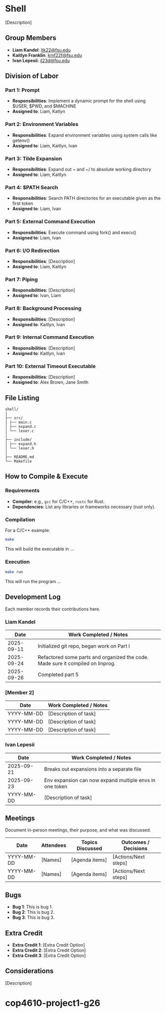 # Shell

[Description]

## Group Members
- **Liam Kandel**: ltk22@fsu.edu
- **Kaitlyn Franklin**: kmf22f@fsu.edu
- **Ivan Lepesii**: il23d@fsu.edu
## Division of Labor

### Part 1: Prompt
- **Responsibilities**: Implement a dynamic prompt for the shell using $USER, $PWD, and $MACHINE
- **Assigned to**: Liam, Katlyn

### Part 2: Environment Variables
- **Responsibilities**: Expand environment variables using system calls like getenv()
- **Assigned to**: Liam, Kaitlyn, Ivan

### Part 3: Tilde Expansion
- **Responsibilities**: Expand out ~ and ~/ to absolute working directory
- **Assigned to**: Liam, Kaitlyn

### Part 4: $PATH Search
- **Responsibilities**: Search PATH directories for an executable given as the first token
- **Assigned to**: Liam, Ivan

### Part 5: External Command Execution
- **Responsibilities**: Execute command using fork() and execv()
- **Assigned to**: Liam, Ivan

### Part 6: I/O Redirection
- **Responsibilities**: [Description]
- **Assigned to**: Liam, Kaitlyn

### Part 7: Piping
- **Responsibilities**: [Description]
- **Assigned to**: Ivan, Liam

### Part 8: Background Processing
- **Responsibilities**: [Description]
- **Assigned to**: Kaitlyn, Ivan

### Part 9: Internal Command Execution
- **Responsibilities**: [Description]
- **Assigned to**: Kaitlyn, Ivan

### Part 10: External Timeout Executable
- **Responsibilities**: [Description]
- **Assigned to**: Alex Brown, Jane Smith

## File Listing
```
shell/
│
├── src/
│ ├── main.c
│ ├── expand.c
│ └── lexer.c
│
├── include/
│ ├── expand.h
│ └── lexer.h
│
├── README.md
└── Makefile
```
## How to Compile & Execute

### Requirements
- **Compiler**: e.g., `gcc` for C/C++, `rustc` for Rust.
- **Dependencies**: List any libraries or frameworks necessary (rust only).

### Compilation
For a C/C++ example:
```bash
make
```
This will build the executable in ...
### Execution
```bash
make run
```
This will run the program ...

## Development Log
Each member records their contributions here.

### Liam Kandel

| Date       | Work Completed / Notes |
|------------|------------------------|
| 2025-09-11 | Initialized git repo, began work on Part I  |
| 2025-09-24 | Refactored some parts and organized the code. Made sure it compiled on linprog.  |
| 2025-09-26 | Completed part 5  |

### [Member 2]

| Date       | Work Completed / Notes |
|------------|------------------------|
| YYYY-MM-DD | [Description of task]  |
| YYYY-MM-DD | [Description of task]  |
| YYYY-MM-DD | [Description of task]  |


### Ivan Lepesii

| Date       | Work Completed / Notes |
|------------|------------------------|
| 2025-09-21 | Breaks out expansions into a separate file |
| 2025-09-23 | Env expansion can now expand multiple envs in one token  |
| YYYY-MM-DD | [Description of task]  |


## Meetings
Document in-person meetings, their purpose, and what was discussed.

| Date       | Attendees            | Topics Discussed | Outcomes / Decisions |
|------------|----------------------|------------------|-----------------------|
| YYYY-MM-DD | [Names]              | [Agenda items]   | [Actions/Next steps]  |
| YYYY-MM-DD | [Names]              | [Agenda items]   | [Actions/Next steps]  |



## Bugs
- **Bug 1**: This is bug 1.
- **Bug 2**: This is bug 2.
- **Bug 3**: This is bug 3.

## Extra Credit
- **Extra Credit 1**: [Extra Credit Option]
- **Extra Credit 2**: [Extra Credit Option]
- **Extra Credit 3**: [Extra Credit Option]

## Considerations
[Description]
# cop4610-project1-g26
